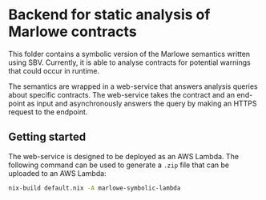 # Backend for static analysis of Marlowe contracts

This folder contains a symbolic version of the Marlowe semantics written using SBV. Currently, it is able to analyse contracts for potential warnings that could occur in runtime.

The semantics are wrapped in a web-service that answers analysis queries about specific contracts. The web-service takes the contract and an end-point as input and asynchronously answers the query by making an HTTPS request to the endpoint.

## Getting started

The web-service is designed to be deployed as an AWS Lambda. The following command can be used to generate a `.zip` file that can be uploaded to an AWS Lambda:

```bash
nix-build default.nix -A marlowe-symbolic-lambda
```
